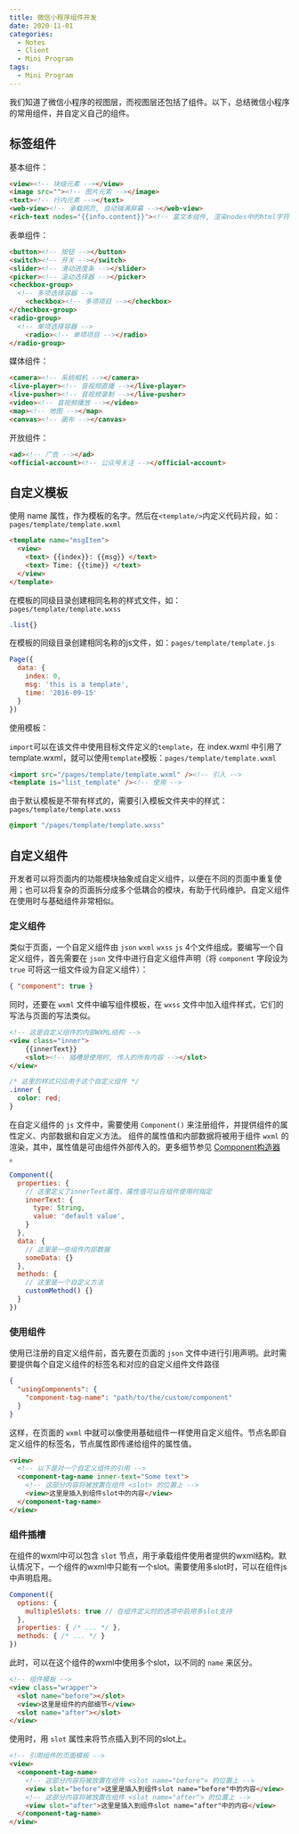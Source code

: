 ```yaml
---
title: 微信小程序组件开发
date: 2020-11-01
categories:
  - Notes
  - Client
  - Mini Program
tags: 
  - Mini Program
---
```


我们知道了微信小程序的视图层，而视图层还包括了组件。以下，总结微信小程序的常用组件，并自定义自己的组件。

<!-- more -->

## 标签组件

基本组件：

~~~html
<view><!-- 块级元素 --></view>
<image src=""><!-- 图片元素 --></image>
<text><!-- 行内元素 --></text>
<web-view><!-- 承载网页, 自动铺满屏幕 --></web-view>
<rich-text nodes="{{info.content}}"><!-- 富文本组件, 渲染nodes中的html字符串 --></rich-text>
~~~

表单组件：

~~~html
<button><!-- 按钮 --></button>
<switch><!-- 开关 --></switch>
<slider><!-- 滑动进度条 --></slider>
<picker><!-- 滚动选择器 --></picker>
<checkbox-group>
  <!-- 多项选择容器 -->
	<checkbox><!-- 多项项目 --></checkbox>
</checkbox-group>
<radio-group>
  <!-- 单项选择容器 -->
	<radio><!-- 单项项目 --></radio>
</radio-group>
~~~

媒体组件：

~~~html
<camera><!-- 系统相机 --></camera>
<live-player><!-- 音视频直播 --></live-player>
<live-pusher><!-- 音视频录制 --></live-pusher>
<video><!-- 音视频播放 --></video>
<map><!-- 地图 --></map>
<canvas><!-- 画布 --></canvas>
~~~

开放组件：

~~~html
<ad><!-- 广告 --></ad>
<official-account><!-- 公众号关注 --></official-account>
~~~

## 自定义模板

使用 name 属性，作为模板的名字。然后在`<template/>`内定义代码片段，如：`pages/template/template.wxml`

~~~html
<template name="msgItem">
  <view>
    <text> {{index}}: {{msg}} </text>
    <text> Time: {{time}} </text>
  </view>
</template>
~~~

在模板的同级目录创建相同名称的样式文件，如：`pages/template/template.wxss`

~~~css
.list{}
~~~

在模板的同级目录创建相同名称的js文件，如：`pages/template/template.js`

~~~js
Page({
  data: {
    index: 0,
    msg: 'this is a template',
    time: '2016-09-15'
  }
})
~~~

使用模板：

`import`可以在该文件中使用目标文件定义的`template`，在 index.wxml 中引用了 template.wxml，就可以使用`template`模板：`pages/template/template.wxml`

~~~html
<import src="/pages/template/template.wxml" /><!-- 引入 -->
<template is="list_template" /><!-- 使用 -->
~~~

由于默认模板是不带有样式的，需要引入模板文件夹中的样式：`pages/template/template.wxss`

~~~css
@import "/pages/template/template.wxss"
~~~

## 自定义组件

开发者可以将页面内的功能模块抽象成自定义组件，以便在不同的页面中重复使用；也可以将复杂的页面拆分成多个低耦合的模块，有助于代码维护。自定义组件在使用时与基础组件非常相似。

### 定义组件

类似于页面，一个自定义组件由 `json` `wxml` `wxss` `js` 4个文件组成。要编写一个自定义组件，首先需要在 `json` 文件中进行自定义组件声明（将 `component` 字段设为 `true` 可将这一组文件设为自定义组件）：

~~~json
{ "component": true }
~~~

同时，还要在 `wxml` 文件中编写组件模板，在 `wxss` 文件中加入组件样式，它们的写法与页面的写法类似。

~~~html
<!-- 这是自定义组件的内部WXML结构 -->
<view class="inner">
 	{{innerText}}
    <slot><!-- 插槽是使用时, 传入的所有内容 --></slot>
</view>
~~~

~~~css
/* 这里的样式只应用于这个自定义组件 */
.inner {
  color: red;
}
~~~

在自定义组件的 `js` 文件中，需要使用 `Component()` 来注册组件，并提供组件的属性定义、内部数据和自定义方法。
组件的属性值和内部数据将被用于组件 `wxml` 的渲染，其中，属性值是可由组件外部传入的。更多细节参见 [Component构造器](https://developers.weixin.qq.com/miniprogram/dev/framework/custom-component/component.html) 。

~~~js
Component({
  properties: {
    // 这里定义了innerText属性，属性值可以在组件使用时指定
    innerText: {
      type: String,
      value: 'default value',
    }
  },
  data: {
    // 这里是一些组件内部数据
    someData: {}
  },
  methods: {
    // 这里是一个自定义方法
    customMethod() {}
  }
})
~~~



### 使用组件

使用已注册的自定义组件前，首先要在页面的 `json` 文件中进行引用声明。此时需要提供每个自定义组件的标签名和对应的自定义组件文件路径

~~~json
{
  "usingComponents": {
    "component-tag-name": "path/to/the/custom/component"
  }
}
~~~

这样，在页面的 `wxml` 中就可以像使用基础组件一样使用自定义组件。节点名即自定义组件的标签名，节点属性即传递给组件的属性值。

~~~html
<view>
  <!-- 以下是对一个自定义组件的引用 -->
  <component-tag-name inner-text="Some text">
  	<!-- 这部分内容将被放置在组件 <slot> 的位置上 -->
    <view>这里是插入到组件slot中的内容</view>  
  </component-tag-name>
</view>
~~~

### 组件插槽

在组件的wxml中可以包含 `slot` 节点，用于承载组件使用者提供的wxml结构。默认情况下，一个组件的wxml中只能有一个slot。需要使用多slot时，可以在组件js中声明启用。

~~~js
Component({
  options: {
    multipleSlots: true // 在组件定义时的选项中启用多slot支持
  },
  properties: { /* ... */ },
  methods: { /* ... */ }
})
~~~

此时，可以在这个组件的wxml中使用多个slot，以不同的 `name` 来区分。

~~~html
<!-- 组件模板 -->
<view class="wrapper">
  <slot name="before"></slot>
  <view>这里是组件的内部细节</view>
  <slot name="after"></slot>
</view>
~~~

使用时，用 `slot` 属性来将节点插入到不同的slot上。

~~~html
<!-- 引用组件的页面模板 -->
<view>
  <component-tag-name>
    <!-- 这部分内容将被放置在组件 <slot name="before"> 的位置上 -->
    <view slot="before">这里是插入到组件slot name="before"中的内容</view>
    <!-- 这部分内容将被放置在组件 <slot name="after"> 的位置上 -->
    <view slot="after">这里是插入到组件slot name="after"中的内容</view>
  </component-tag-name>
</view>
~~~
